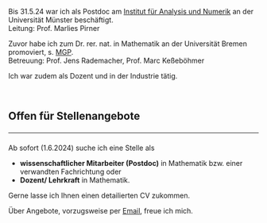 Bis 31.5.24 war ich als Postdoc am <a href="https://www.uni-muenster.de/AMM/institute.shtml">Institut für Analysis und Numerik</a> an der Universität Münster</li> beschäftigt.<br>
Leitung: Prof. Marlies Pirner

Zuvor habe ich zum Dr. rer. nat. in Mathematik an der Universität Bremen promoviert, s. <a href="https://www.mathgenealogy.org/id.php?id=277103">MGP</a>.<br>
Betreuung: Prof. Jens Rademacher, Prof. Marc Keßeböhmer

Ich war zudem als Dozent und in der Industrie tätig.

<br>

## Offen für Stellenangebote <hr>
Ab sofort (1.6.2024) suche ich eine Stelle als 
<ul>
<li> <b>wissenschaftlicher Mitarbeiter (Postdoc)</b> in Mathematik bzw. einer verwandten Fachrichtung oder </li>
<li> <b>Dozent/ Lehrkraft</b> in Mathematik.</li>
</ul>
Gerne lasse ich Ihnen einen detailierten CV zukommen.

Über Angebote, vorzugsweise per <a href="mailto:ulbrich.dennis@t-online.de">Email</a>, freue ich mich.

 






